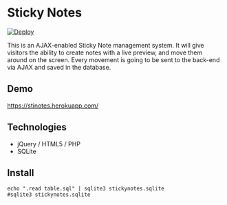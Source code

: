 # Sticky Notes

[![Deploy](https://www.herokucdn.com/deploy/button.png)](https://heroku.com/deploy?template=https://github.com/yui0/StickyNotes)

This is an AJAX-enabled Sticky Note management system. It will give visitors the ability to create notes with a live preview, and move them around on the screen. Every movement is going to be sent to the back-end via AJAX and saved in the database.

## Demo

https://stinotes.herokuapp.com/

## Technologies

- jQuery / HTML5 / PHP
- SQLite

## Install

```
echo ".read table.sql" | sqlite3 stickynotes.sqlite
#sqlite3 stickynotes.sqlite
```
